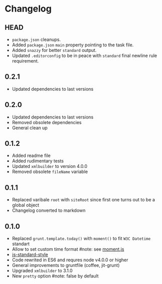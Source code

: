 # Changelog

## HEAD
- `package.json` cleanups.
- Added `package.json` `main` property pointing to the task file.
- Added `snazzy` for better `standard` output.
- Updated `.editorconfig` to be in peace with `standard` final newline rule requirement.

## 0.2.1
- Updated dependencies to last versions

## 0.2.0
- Updated dependencies to last versions
- Removed obsolete dependencies
- General clean up

## 0.1.2
- Added readme file
- Added rudimentary tests
- Updated `xmlbuilder` to version 4.0.0
- Removed obsolete `fileName` variable

## 0.1.1
- Replaced varibale `root` with `siteRoot` since first one turns out to be a global object
- Changelog converted to markdown

## 0.1.0
- Replaced `grunt.template.today()` with `moment()` to fit `W3C Datetime` standart
- Allow to set custom time format #note: see [moment.js](http://momentjs.com/)
- [js-standard-style](https://github.com/feross/standard)
- Code rewrited in ES6 and requres node v4.0.0 or higher
- General improvements to gruntfile (coffee, jit-grunt)
- Upgraded `xmlbuilder` to 3.1.0
- New `pretty` option #note: false by default
